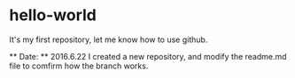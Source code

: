 # hello-world
It's my first repository, let me know how to use github.

** Date: ** 2016.6.22
I created a new repository, and modify the readme.md file to comfirm how the branch works.
